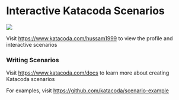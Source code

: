 # Interactive Katacoda Scenarios

[![](http://shields.katacoda.com/katacoda/hussam1999/count.svg)](https://www.katacoda.com/hussam1999 "Get your profile on Katacoda.com")

Visit https://www.katacoda.com/hussam1999 to view the profile and interactive scenarios

### Writing Scenarios
Visit https://www.katacoda.com/docs to learn more about creating Katacoda scenarios

For examples, visit https://github.com/katacoda/scenario-example
